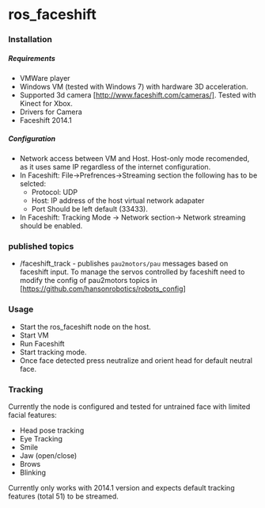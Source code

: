 # ros_faceshift

### Installation
##### Requirements
  * VMWare player
  * Windows VM (tested with Windows 7) with hardware 3D acceleration.
  * Supported 3d camera [http://www.faceshift.com/cameras/]. Tested with Kinect for Xbox. 
  * Drivers for Camera
  * Faceshift 2014.1

##### Configuration
  * Network access between VM and Host. Host-only mode recomended, as it uses same IP regardless of the internet configuration.
  * In Faceshift: File->Prefrences->Streaming section the following has to be selcted: 
    * Protocol: UDP
    * Host: IP address of the host virtual network adapater
    * Port Should be left default (33433).
  * In Faceshift: Tracking Mode -> Network section-> Network streaming should be enabled.

### published topics
  * /faceshift_track - publishes `pau2motors/pau` messages based on faceshift input. 
To manage the servos controlled by faceshift need to modify the config of pau2motors topics in [https://github.com/hansonrobotics/robots_config]

### Usage
  * Start the ros_faceshift node on the host.
  * Start VM
  * Run Faceshift
  * Start tracking mode.
  * Once face detected press neutralize and orient head for default neutral face.

### Tracking
Currently the node is configured and tested for untrained face with limited facial features:
  * Head pose tracking
  * Eye Tracking
  * Smile
  * Jaw (open/close)
  * Brows
  * Blinking

Currently only works with 2014.1 version and expects default tracking features (total 51) to be streamed.
 
 
